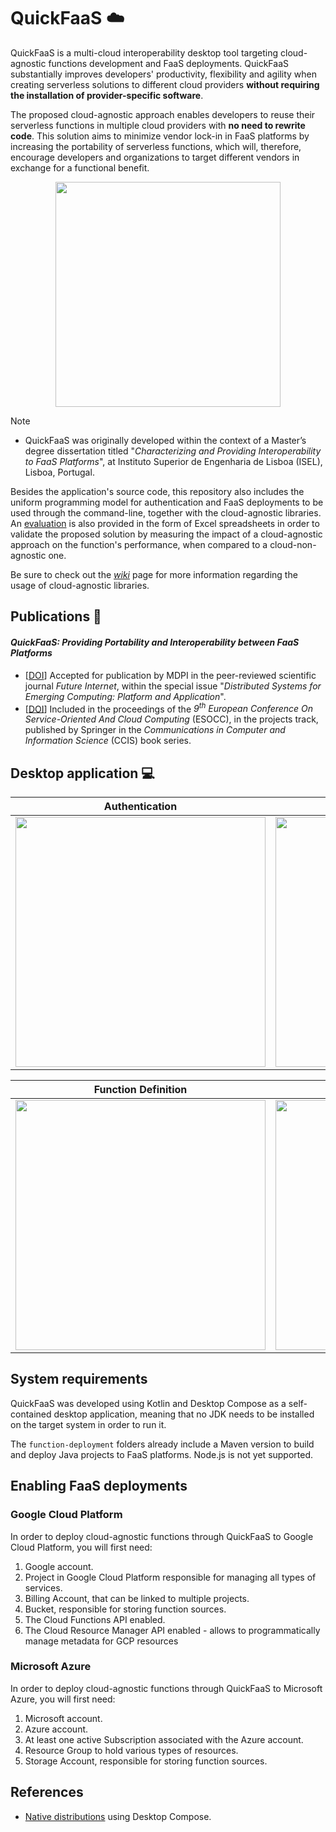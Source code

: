 # QuickFaaS ☁️

QuickFaaS is a multi-cloud interoperability desktop tool targeting cloud-agnostic functions development and FaaS deployments. QuickFaaS substantially improves developers' productivity, flexibility and agility when creating serverless solutions to different cloud providers **without requiring the installation of provider-specific software**. 

The proposed cloud-agnostic approach enables developers to reuse their serverless functions in multiple cloud providers with **no need to rewrite code**. This solution aims to minimize vendor lock-in in FaaS platforms by increasing the portability of serverless functions, which will, therefore, encourage developers and organizations to target different vendors in exchange for a functional benefit.

<p align="center">
  <img src="https://user-images.githubusercontent.com/47757441/185813592-ed461efa-2c40-4d43-9024-d2cf3fc13324.png" width="360">
</p>

> [!NOTE]
> - QuickFaaS was originally developed within the context of a Master’s degree dissertation titled "_Characterizing and Providing Interoperability to FaaS Platforms_", at Instituto Superior de Engenharia de Lisboa (ISEL), Lisboa, Portugal.

Besides the application's source code, this repository also includes the uniform programming model for authentication and FaaS deployments to be used through the command-line, together with the cloud-agnostic libraries. An [evaluation](evaluation) is also provided in the form of Excel spreadsheets in order to validate the proposed solution by measuring the impact of a cloud-agnostic approach on the function's performance, when compared to a cloud-non-agnostic one.

Be sure to check out the [_wiki_](https://github.com/Pexers/quickfaas/wiki) page for more information regarding the usage of cloud-agnostic libraries.

## Publications 📰
#### _QuickFaaS: Providing Portability and Interoperability between FaaS Platforms_
- [[DOI](https://doi.org/10.3390/fi14120360)] Accepted for publication by MDPI in the peer-reviewed scientific journal _Future Internet_, within the special issue "_Distributed Systems for Emerging Computing: Platform and Application_".
- [[DOI](https://doi.org/10.1007/978-3-031-23298-5_6)] Included in the proceedings of the _9<sup>th</sup> European Conference On Service-Oriented And Cloud Computing_ (ESOCC), in the projects track, published by Springer in the _Communications in Computer and Information Science_ (CCIS) book series.

## Desktop application 💻
Authentication|Function Configuration|
:-------------------------:|:-------------------------:|
<kbd><img src="https://user-images.githubusercontent.com/47757441/209371994-3bfa1416-dd7a-482c-8031-4897dedf9df0.png" width="400"></kbd>|<kbd><img src="https://user-images.githubusercontent.com/47757441/209371997-8713343a-1942-4a37-a21f-aa554723b99f.png" width="400"></kbd>|

Function Definition|FaaS Deployment|
:-------------------------:|:-------------------------:|
<kbd><img src="https://user-images.githubusercontent.com/47757441/209371999-e5dd8e98-824f-444f-9394-9c16a47279f7.png" width="400"></kbd>|<kbd><img src="https://user-images.githubusercontent.com/47757441/209372001-5b8109b7-f975-46ef-b351-1d106666c9f8.png" width="400"></kbd>|

## System requirements
QuickFaaS was developed using Kotlin and Desktop Compose as a self-contained desktop application, meaning that no JDK needs to be installed on the target system in order to run it.

The `function-deployment` folders already include a Maven version to build and deploy Java projects to FaaS platforms. Node.js is not yet supported.

## Enabling FaaS deployments
### Google Cloud Platform
In order to deploy cloud-agnostic functions through QuickFaaS to Google Cloud Platform, you will first need:
1.  Google account.
2.  Project in Google Cloud Platform responsible for managing all types of services.
3.  Billing Account, that can be linked to multiple projects.
4.  Bucket, responsible for storing function sources.
5.  The Cloud Functions API enabled.
6.  The Cloud Resource Manager API enabled - allows to programmatically manage metadata for GCP resources

### Microsoft Azure
In order to deploy cloud-agnostic functions through QuickFaaS to Microsoft Azure, you will first need:
1. Microsoft account.
2. Azure account.
3. At least one active Subscription associated with the Azure account.
4. Resource Group to hold various types of resources.
5. Storage Account, responsible for storing function sources.

## References
- [Native distributions](https://github.com/JetBrains/compose-jb/blob/master/tutorials/Native_distributions_and_local_execution/README.md#gradle-plugin) using Desktop Compose. 
